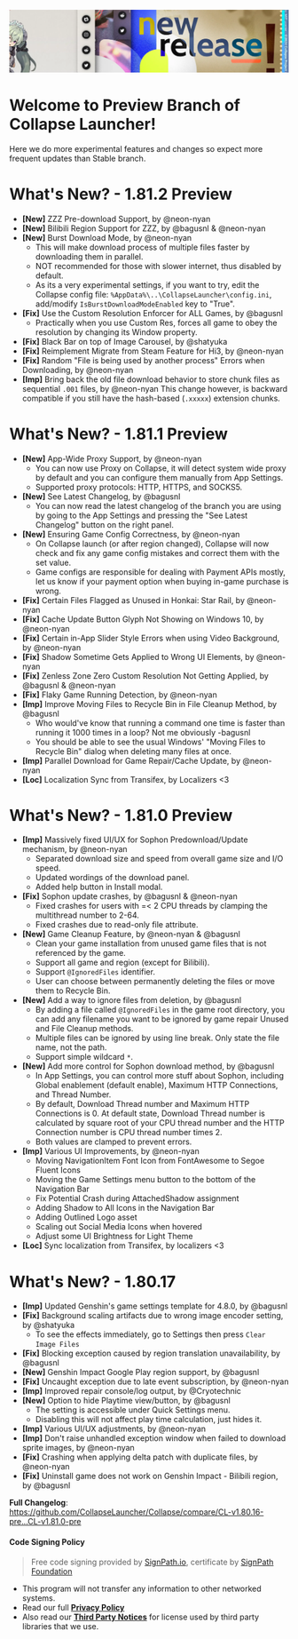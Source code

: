 ![](https://raw.githubusercontent.com/CollapseLauncher/.github/main/profile/ReleaseHeader-Wide-2024v2.webp)

# Welcome to Preview Branch of Collapse Launcher!
Here we do more experimental features and changes so expect more frequent updates than Stable branch. 

# What's New? - 1.81.2 Preview
- **[New]** ZZZ Pre-download Support, by @neon-nyan 
- **[New]** Bilibili Region Support for ZZZ, by @bagusnl & @neon-nyan  
- **[New]** Burst Download Mode, by @neon-nyan 
  - This will make download process of multiple files faster by downloading them in parallel.
  - NOT recommended for those with slower internet, thus disabled by default.
  - As its a very experimental settings, if you want to try, edit the Collapse config file:
    `%AppData%\..\CollapseLauncher\config.ini`, add/modify `IsBurstDownloadModeEnabled` key to "True".
- **[Fix]** Use the Custom Resolution Enforcer for ALL Games, by @bagusnl 
  - Practically when you use Custom Res, forces all game to obey the resolution by changing its Window property.
- **[Fix]** Black Bar on top of Image Carousel, by @shatyuka 
- **[Fix]** Reimplement Migrate from Steam Feature for Hi3, by @neon-nyan 
- **[Fix]** Random "File is being used by another process" Errors when Downloading, by @neon-nyan 
- **[Imp]** Bring back the old file download behavior to store chunk files as sequential ``.001`` files, by @neon-nyan
  This change however, is backward compatible if you still have the hash-based (``.xxxxx``) extension chunks.

# What's New? - 1.81.1 Preview
- **[New]** App-Wide Proxy Support, by @neon-nyan 
  - You can now use Proxy on Collapse, it will detect system wide proxy by default and you can configure them manually from App Settings.
  - Supported proxy protocols: HTTP, HTTPS, and SOCKS5.
- **[New]** See Latest Changelog, by @bagusnl 
  - You can now read the latest changelog of the branch you are using by going to the App Settings and pressing the "See Latest Changelog" button on the right panel.
- **[New]** Ensuring Game Config Correctness, by @neon-nyan 
  - On Collapse launch (or after region changed), Collapse will now check and fix any game config mistakes and correct them with the set value.
  - Game configs are responsible for dealing with Payment APIs mostly, let us know if your payment option when buying in-game purchase is wrong.
- **[Fix]** Certain Files Flagged as Unused in Honkai: Star Rail, by @neon-nyan 
- **[Fix]** Cache Update Button Glyph Not Showing on Windows 10, by @neon-nyan 
- **[Fix]** Certain in-App Slider Style Errors when using Video Background, by @neon-nyan 
- **[Fix]** Shadow Sometime Gets Applied to Wrong UI Elements, by @neon-nyan 
- **[Fix]** Zenless Zone Zero Custom Resolution Not Getting Applied, by @bagusnl & @neon-nyan 
- **[Fix]** Flaky Game Running Detection, by @neon-nyan 
- **[Imp]** Improve Moving Files to Recycle Bin in File Cleanup Method, by @bagusnl 
  - Who would've know that running a command one time is faster than running it 1000 times in a loop? Not me obviously -bagusnl
  - You should be able to see the usual Windows' "Moving Files to Recycle Bin" dialog when deleting many files at once.
- **[Imp]** Parallel Download for Game Repair/Cache Update, by @neon-nyan 
- **[Loc]** Localization Sync from Transifex, by Localizers <3

# What's New? - 1.81.0 Preview
- **[Imp]** Massively fixed UI/UX for Sophon Predownload/Update mechanism, by @neon-nyan 
  - Separated download size and speed from overall game size and I/O speed.
  - Updated wordings of the download panel.
  - Added help button in Install modal.
- **[Fix]** Sophon update crashes, by @bagusnl & @neon-nyan 
  - Fixed crashes for users with =< 2 CPU threads by clamping the multithread number to 2-64.
  - Fixed crashes due to read-only file attribute.
- **[New]** Game Cleanup Feature, by @neon-nyan & @bagusnl
  - Clean your game installation from unused game files that is not referenced by the game.
  - Support all game and region (except for Bilibili).
  - Support `@IgnoredFiles` identifier.
  - User can choose between permanently deleting the files or move them to Recycle Bin.
- **[New]** Add a way to ignore files from deletion, by @bagusnl 
  - By adding a file called `@IgnoredFiles` in the game root directory, you can add any filename you want to be ignored by game repair Unused and File Cleanup methods.
  - Multiple files can be ignored by using line break. Only state the file name, not the path.
  - Support simple wildcard `*`.
- **[New]** Add more control for Sophon download method, by @bagusnl
  - In App Settings, you can control more stuff about Sophon, including Global enablement (default enable), Maximum HTTP Connections, and Thread Number.
  - By default, Download Thread number and Maximum HTTP Connections is 0. At default state, Download Thread number is calculated by square root of your CPU thread number and the HTTP Connection number is CPU thread number times 2.
  - Both values are clamped to prevent errors.
- **[Imp]** Various UI Improvements, by @neon-nyan 
  - Moving NavigationItem Font Icon from FontAwesome to Segoe Fluent Icons
  - Moving the Game Settings menu button to the bottom of the Navigation Bar
  - Fix Potential Crash during AttachedShadow assignment
  - Adding Shadow to All Icons in the Navigation Bar
  - Adding Outlined Logo asset
  - Scaling out Social Media Icons when hovered
  - Adjust some UI Brightness for Light Theme
- **[Loc]** Sync localization from Transifex, by localizers <3

# What's New? - 1.80.17
- **[Imp]** Updated Genshin's game settings template for 4.8.0, by @bagusnl 
- **[Fix]** Background scaling artifacts due to wrong image encoder setting, by @shatyuka 
  - To see the effects immediately, go to Settings then press `Clear Image Files`
- **[Fix]** Blocking exception caused by region translation unavailability, by @bagusnl 
- **[New]** Genshin Impact Google Play region support, by @bagusnl 
- **[Fix]** Uncaught exception due to late event subscription, by @neon-nyan 
- **[Imp]** Improved repair console/log output, by @Cryotechnic 
- **[New]** Option to hide Playtime view/button, by @bagusnl 
  - The setting is accessible under Quick Settings menu.
  - Disabling this will not affect play time calculation, just hides it.
- **[Imp]** Various UI/UX adjustments, by @neon-nyan 
- **[Imp]** Don't raise unhandled exception window when failed to download sprite images, by @neon-nyan 
- **[Fix]** Crashing when applying delta patch with duplicate files, by @neon-nyan 
- **[Fix]** Uninstall game does not work on Genshin Impact - Bilibili region, by @bagusnl 

**Full Changelog**: https://github.com/CollapseLauncher/Collapse/compare/CL-v1.80.16-pre...CL-v1.81.0-pre
	
#### Code Signing Policy
> Free code signing provided by [SignPath.io], certificate by [SignPath Foundation]
- This program will not transfer any information to other networked systems.
- Read our full [**Privacy Policy**](https://github.com/CollapseLauncher/Collapse/blob/main/PRIVACY.md)
- Also read our [**Third Party Notices**](https://github.com/CollapseLauncher/Collapse/blob/main/THIRD_PARTY_NOTICES.md) for license used by third party libraries that we use.

[SignPath Foundation]:https://signpath.org
[SignPath.io]:https://signpath.io
